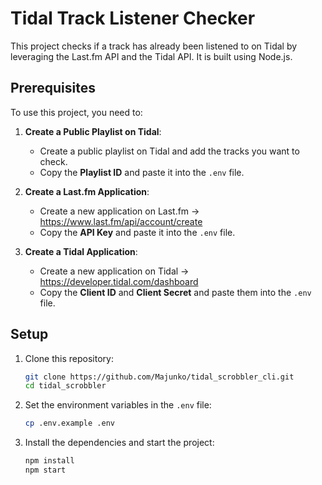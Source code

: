 # Tidal Track Listener Checker

This project checks if a track has already been listened to on Tidal by leveraging the Last.fm API and the Tidal API. It is built using Node.js.

## Prerequisites

To use this project, you need to:

1. **Create a Public Playlist on Tidal**:
   - Create a public playlist on Tidal and add the tracks you want to check.
   - Copy the **Playlist ID** and paste it into the `.env` file.

2. **Create a Last.fm Application**:
   - Create a new application on Last.fm -> https://www.last.fm/api/account/create
   - Copy the **API Key** and paste it into the `.env` file.

3. **Create a Tidal Application**:
   - Create a new application on Tidal -> https://developer.tidal.com/dashboard
   - Copy the **Client ID** and **Client Secret** and paste them into the `.env` file.

## Setup

1. Clone this repository:
   ```bash
   git clone https://github.com/Majunko/tidal_scrobbler_cli.git
   cd tidal_scrobbler
   ```

2. Set the environment variables in the `.env` file:
   ```bash
   cp .env.example .env
   ```

3. Install the dependencies and start the project:
   ```bash
   npm install
   npm start
   ```
